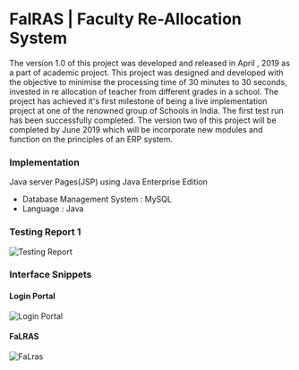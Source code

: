 # FalRAS | Faculty Re-Allocation System
The version 1.0 of this project was developed and released in April , 2019 as a part of academic project.
This project was designed and developed with the objective to minimise the processing time of 30 minutes to 30 seconds, invested in re allocation of teacher from different grades in a school.
The project has achieved it's first milestone of being a live implementation project at one of the renowned group of Schools in India.
The first test run has been successfully completed. The version two of this project will be completed by June 2019 which will be incorporate new modules and function on the principles of an ERP system.

### Implementation
Java server Pages(JSP) using Java Enterprise Edition

* Database Management System : MySQL
* Language : Java


### Testing Report 1
![Testing Report](https://user-images.githubusercontent.com/33201629/57250068-2ae1ea80-7064-11e9-8005-90263d0b67c3.JPG)


### Interface Snippets

#### Login Portal
![Login Portal](https://user-images.githubusercontent.com/33201629/57250361-dc811b80-7064-11e9-841e-70b7f9e56a92.JPG)

#### FaLRAS
![FaLras](https://user-images.githubusercontent.com/33201629/57250362-dc811b80-7064-11e9-90d4-20d696abd579.JPG)
